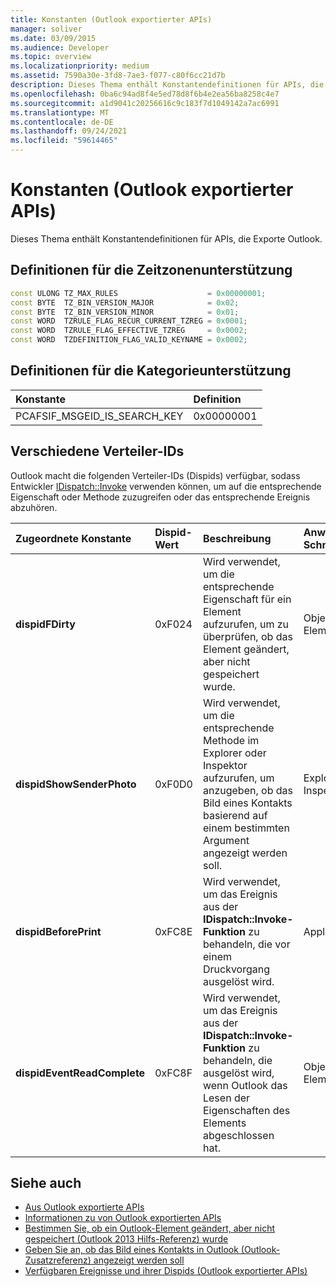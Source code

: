 ```yaml
---
title: Konstanten (Outlook exportierter APIs)
manager: soliver
ms.date: 03/09/2015
ms.audience: Developer
ms.topic: overview
ms.localizationpriority: medium
ms.assetid: 7590a30e-3fd8-7ae3-f077-c80f6cc21d7b
description: Dieses Thema enthält Konstantendefinitionen für APIs, die Exporte Outlook.
ms.openlocfilehash: 0ba6c94ad8f4e5ed78d8f6b4e2ea56ba8258c4e7
ms.sourcegitcommit: a1d9041c20256616c9c183f7d1049142a7ac6991
ms.translationtype: MT
ms.contentlocale: de-DE
ms.lasthandoff: 09/24/2021
ms.locfileid: "59614465"
---
```

# <a name="constants-outlook-exported-apis"></a>Konstanten (Outlook exportierter APIs)

Dieses Thema enthält Konstantendefinitionen für APIs, die Exporte Outlook.
  
## <a name="definitions-for-time-zone-support"></a>Definitionen für die Zeitzonenunterstützung

```cpp
const ULONG TZ_MAX_RULES                    = 0x00000001;  
const BYTE  TZ_BIN_VERSION_MAJOR            = 0x02;  
const BYTE  TZ_BIN_VERSION_MINOR            = 0x01; 
const WORD  TZRULE_FLAG_RECUR_CURRENT_TZREG = 0x0001; 
const WORD  TZRULE_FLAG_EFFECTIVE_TZREG     = 0x0002; 
const WORD  TZDEFINITION_FLAG_VALID_KEYNAME = 0x0002;
```

## <a name="definitions-for-category-support"></a>Definitionen für die Kategorieunterstützung

|**Konstante**|**Definition**|
|:-----|:-----|
|PCAFSIF_MSGEID_IS_SEARCH_KEY  <br/> |0x00000001  <br/> |
   
## <a name="miscellaneous-dispatch-identifiers"></a>Verschiedene Verteiler-IDs

Outlook macht die folgenden Verteiler-IDs (Dispids) verfügbar, sodass Entwickler [IDispatch::Invoke](https://docs.microsoft.com/previous-versions/windows/desktop/api/oaidl/nf-oaidl-idispatch-invoke) verwenden können, um auf die entsprechende Eigenschaft oder Methode zuzugreifen oder das entsprechende Ereignis abzuhören. 
  
|**Zugeordnete Konstante**|**Dispid-Wert**|**Beschreibung**|**Anwendbare Schnittstelle**|
|:-----|:-----|:-----|:-----|
|**dispidFDirty** <br/> |0xF024  <br/> |Wird verwendet, um die entsprechende Eigenschaft für ein Element aufzurufen, um zu überprüfen, ob das Element geändert, aber nicht gespeichert wurde.  <br/> |Objekte auf Elementebene  <br/> |
|**dispidShowSenderPhoto** <br/> |0xF0D0  <br/> |Wird verwendet, um die entsprechende Methode im Explorer oder Inspektor aufzurufen, um anzugeben, ob das Bild eines Kontakts basierend auf einem bestimmten Argument angezeigt werden soll.  <br/> |Explorer oder Inspektor  <br/> |
|**dispidBeforePrint** <br/> |0xFC8E  <br/> |Wird verwendet, um das Ereignis aus der **IDispatch::Invoke-Funktion** zu behandeln, die vor einem Druckvorgang ausgelöst wird.  <br/> |Application  <br/> |
|**dispidEventReadComplete** <br/> |0xFC8F  <br/> |Wird verwendet, um das Ereignis aus der **IDispatch::Invoke-Funktion** zu behandeln, die ausgelöst wird, wenn Outlook das Lesen der Eigenschaften des Elements abgeschlossen hat.  <br/> |Objekte auf Elementebene  <br/> |
   
## <a name="see-also"></a>Siehe auch

- [Aus Outlook exportierte APIs](outlook-exported-apis.md)
- [Informationen zu von Outlook exportierten APIs](about-apis-exported-by-outlook.md)
- [Bestimmen Sie, ob ein Outlook-Element geändert, aber nicht gespeichert (Outlook 2013 Hilfs-Referenz) wurde](how-to-determine-if-outlook-item-has-been-modified-but-not-saved.md)
- [Geben Sie an, ob das Bild eines Kontakts in Outlook (Outlook-Zusatzreferenz) angezeigt werden soll](https://msdn.microsoft.com/library/office/gg262879.aspx)
- [Verfügbaren Ereignisse und ihrer Dispids (Outlook exportierter APIs)](available-events-and-their-dispids-outlook-exported-apis.md)

